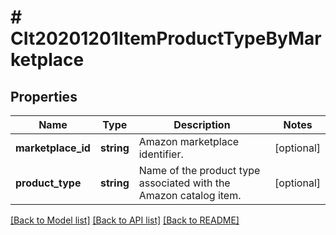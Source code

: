 # # CIt20201201ItemProductTypeByMarketplace

## Properties

Name | Type | Description | Notes
------------ | ------------- | ------------- | -------------
**marketplace_id** | **string** | Amazon marketplace identifier. | [optional]
**product_type** | **string** | Name of the product type associated with the Amazon catalog item. | [optional]

[[Back to Model list]](../../README.md#models) [[Back to API list]](../../README.md#endpoints) [[Back to README]](../../README.md)
